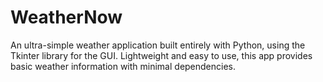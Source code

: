 # WeatherNow
An ultra-simple weather application built entirely with Python, using the Tkinter library for the GUI. Lightweight and easy to use, this app provides basic weather information with minimal dependencies.
